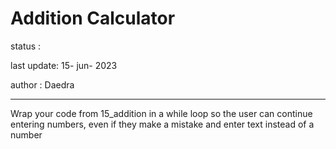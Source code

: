 # Addition Calculator

status : 

last update: 15- jun- 2023

author : Daedra
<hr/>

Wrap your code from 15_addition in a while loop so the user can continue entering numbers, even if they make a mistake and 
enter text instead of a number
